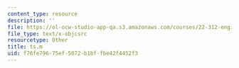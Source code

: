 ```yaml
---
content_type: resource
description: ''
file: https://ol-ocw-studio-app-qa.s3.amazonaws.com/courses/22-312-engineering-of-nuclear-reactors-fall-2015/f76fe79675ef5072b1bffbe42f4452f3_ts.m
file_type: text/x-objcsrc
resourcetype: Other
title: ts.m
uid: f76fe796-75ef-5072-b1bf-fbe42f4452f3
---
```

